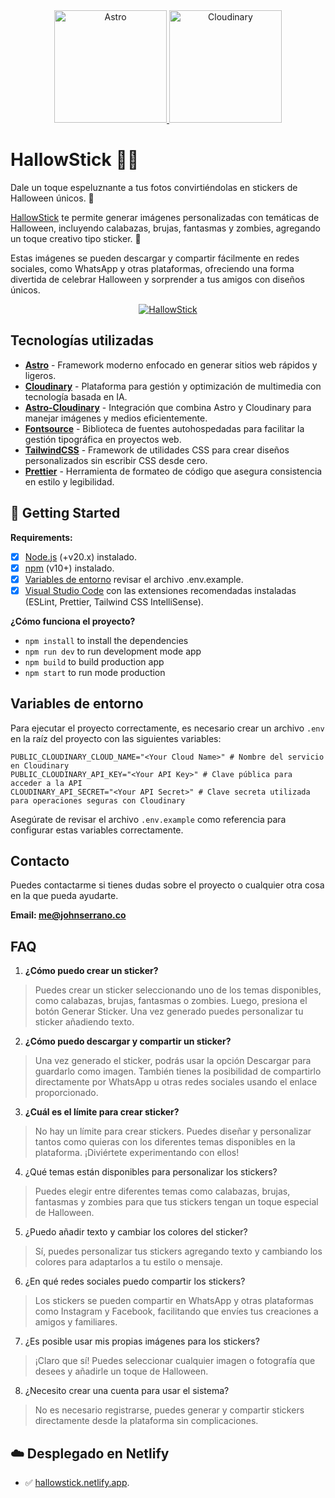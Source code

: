 <div align="center">
  <a href="[https://seocheckai.com](https://astro.build/)">
    <img
      src="https://github.com/user-attachments/assets/fdbe9563-1c72-49c0-97c5-2c5b9e626a29"
      alt="Astro"
      width="180"
    />
  </a>
  
  <a href="[https://seocheckai.com](https://astro.build/)">
    <img
      src="https://github.com/user-attachments/assets/888928bf-f5ae-448d-ab75-19791cf5d920"
      alt="Cloudinary"
      width="180"
    />
  </a>
</div>

# HallowStick 🎃👻

Dale un toque espeluznante a tus fotos convirtiéndolas en stickers de Halloween únicos. 🧙

[HallowStick](https://hallowstick.netlify.app/) te permite generar imágenes personalizadas con temáticas de Halloween, incluyendo calabazas, brujas, fantasmas y zombies, agregando un toque creativo tipo sticker. 🧟

Estas imágenes se pueden descargar y compartir fácilmente en redes sociales, como WhatsApp y otras plataformas, ofreciendo una forma divertida de celebrar Halloween y sorprender a tus amigos con diseños únicos.

<div align="center">
  <div align="center">
    <a href="https://hallowstick.netlify.app/">
      <img
      src="https://github.com/user-attachments/assets/14b733c8-c7d4-4a5a-b683-29cb3a60b9f1"
      alt="HallowStick"/>
    </a>
  </div>
</div>

## Tecnologías utilizadas

- [**Astro**](https://astro.build/) - Framework moderno enfocado en generar sitios web rápidos y ligeros.
- [**Cloudinary**](https://cloudinary.com/) - Plataforma para gestión y optimización de multimedia con tecnología basada en IA.
- [**Astro-Cloudinary**](https://astro.cloudinary.dev/) - Integración que combina Astro y Cloudinary para manejar imágenes y medios eficientemente.
- [**Fontsource**](https://fontsource.org/) - Biblioteca de fuentes autohospedadas para facilitar la gestión tipográfica en proyectos web.
- [**TailwindCSS**](https://tailwindcss.com) - Framework de utilidades CSS para crear diseños personalizados sin escribir CSS desde cero.
- [**Prettier**](https://prettier.io) - Herramienta de formateo de código que asegura consistencia en estilo y legibilidad.


## 🚀 Getting Started

**Requirements:**

- [x] [Node.js](https://nodejs.org) (+v20.x) instalado.
- [x] [npm](https://www.npmjs.com) (v10+) instalado.
- [x] [Variables de entorno](https://nextjs.org/docs/pages/building-your-application/configuring/environment-variables) revisar el archivo .env.example.
- [x] [Visual Studio Code](https://code.visualstudio.com) con las extensiones recomendadas instaladas (ESLint, Prettier, Tailwind CSS IntelliSense).

**¿Cómo funciona el proyecto?**

* `npm install` to install the dependencies
* `npm run dev` to run development mode app
* `npm build` to build production app
* `npm start` to run mode production

## Variables de entorno

Para ejecutar el proyecto correctamente, es necesario crear un archivo `.env` en la raíz del proyecto con las siguientes variables:

```shell
PUBLIC_CLOUDINARY_CLOUD_NAME="<Your Cloud Name>" # Nombre del servicio en Cloudinary
PUBLIC_CLOUDINARY_API_KEY="<Your API Key>" # Clave pública para acceder a la API
CLOUDINARY_API_SECRET="<Your API Secret>" # Clave secreta utilizada para operaciones seguras con Cloudinary
```

Asegúrate de revisar el archivo `.env.example` como referencia para configurar estas variables correctamente.

## Contacto

Puedes contactarme si tienes dudas sobre el proyecto o cualquier otra cosa en la que pueda ayudarte.

**Email: me@johnserrano.co**

## FAQ

1. **¿Cómo puedo crear un sticker?**
  
  > Puedes crear un sticker seleccionando uno de los temas disponibles, como calabazas, brujas, fantasmas o zombies. Luego, presiona el botón Generar Sticker. Una vez generado puedes personalizar tu sticker añadiendo texto.

2. **¿Cómo puedo descargar y compartir un sticker?**
   
> Una vez generado el sticker, podrás usar la opción Descargar para guardarlo como imagen. También tienes la posibilidad de compartirlo directamente por WhatsApp u otras redes sociales usando el enlace proporcionado.

3. **¿Cuál es el límite para crear sticker?**

> No hay un límite para crear stickers. Puedes diseñar y personalizar tantos como quieras con los diferentes temas disponibles en la plataforma. ¡Diviértete experimentando con ellos!

4. ¿Qué temas están disponibles para personalizar los stickers?

> Puedes elegir entre diferentes temas como calabazas, brujas, fantasmas y zombies para que tus stickers tengan un toque especial de Halloween.

5. ¿Puedo añadir texto y cambiar los colores del sticker?

> Sí, puedes personalizar tus stickers agregando texto y cambiando los colores para adaptarlos a tu estilo o mensaje.

6. ¿En qué redes sociales puedo compartir los stickers?

> Los stickers se pueden compartir en WhatsApp y otras plataformas como Instagram y Facebook, facilitando que envíes tus creaciones a amigos y familiares.

7. ¿Es posible usar mis propias imágenes para los stickers?

> ¡Claro que sí! Puedes seleccionar cualquier imagen o fotografía que desees y añadirle un toque de Halloween.

8. ¿Necesito crear una cuenta para usar el sistema?

> No es necesario registrarse, puedes generar y compartir stickers directamente desde la plataforma sin complicaciones.

## ☁️ Desplegado en Netlify

- ✅ [hallowstick.netlify.app](https://hallowstick.netlify.app/).
